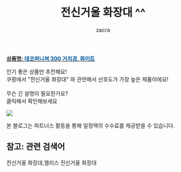 ﻿---
layout: post
title:  "전신거울 화장대 ^^"
author: zacra
categories: [ 아이템 ]
tags: [전신거울 화장대,앨리스 전신거울 화장대]
image: https://static.coupangcdn.com/image/retail/images/503144985045053-1b54a379-66a4-421b-ba20-1ab5c0251b94.jpg 
description: "쿠팡에서 전신거울 화장대 관련 키워드로 가장 고객 선호도가 높은 제품이랍니다."
rating: 4.5
---

<a href="https://link.coupang.com/re/AFFSDP?lptag=AF8407795&pageKey=307276727&itemId=968863141&vendorItemId=5376783905&traceid=V0-153-3bd8ca4073a32253"><b>상품명: <font color='#01579B'>데코퍼니쳐 300 거치경, 화이트</font></b></a>

인기 좋은 상품만 추천해요!<br/>
쿠팡에서 "전신거울 화장대" 와 관련해서 선호도가 가장 높은 제품이에요!<br/><br/>
무슨 긴 설명이 필요한가요?  
클릭해서 확인해보세요


<a href="https://link.coupang.com/re/AFFSDP?lptag=AF8407795&pageKey=307276727&itemId=968863141&vendorItemId=5376783905&traceid=V0-153-3bd8ca4073a32253"><img src="https://thumbnail9.coupangcdn.com/thumbnails/remote/q89/image/retail/images/238356401783177-dccbf784-e549-46a8-b030-c94a627ec761.jpg"></a> 

본 블로그는 파트너스 활동을 통해 일정액의 수수료를 제공받을 수 있습니다.

## 참고: 관련 검색어    
전신거울 화장대,앨리스 전신거울 화장대